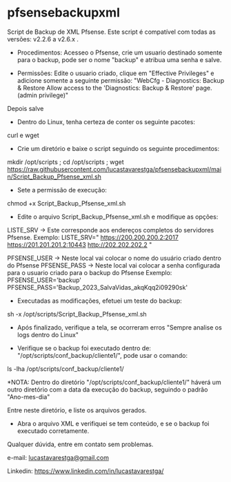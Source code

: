 # pfsensebackupxml
Script de Backup de XML Pfsense.
Este script é compatível com todas as versões: v2.2.6 a v2.6.x .

- Procedimentos:
Acesseo o Pfsense, crie um usuario destinado somente para o backup, pode ser o nome "backup" e atribua uma senha e salve.

- Permissões: Edite o usuario criado, clique em "Effective Privileges" e adicione somente a seguinte permissão:
"WebCfg - Diagnostics: Backup & Restore	Allow access to the 'Diagnostics: Backup & Restore' page. (admin privilege)"

Depois salve

- Dentro do Linux, tenha certeza de conter os seguinte pacotes:

curl e wget

- Crie um diretório e baixe o script seguindo os seguinte procedimentos:

mkdir /opt/scripts ; cd /opt/scripts ; wget https://raw.githubusercontent.com/lucastavarestga/pfsensebackupxml/main/Script_Backup_Pfsense_xml.sh

- Sete a permissão de execução:

chmod +x Script_Backup_Pfsense_xml.sh

- Edite o arquivo Script_Backup_Pfsense_xml.sh e modifique as opções:

LISTE_SRV -> Este corresponde aos endereços completos do servidores Pfsense.
Exemplo:
LISTE_SRV="
https://200.200.200.2:2017
https://201.201.201.2:10443
http://202.202.202.2
"

PFSENSE_USER -> Neste local vai colocar o nome do usuário criado dentro do Pfsense
PFSENSE_PASS -> Neste local vai colocar a senha configurada para o usuario criado para o backup do Pfsense
Exemplo:
PFSENSE_USER='backup'
PFSENSE_PASS='Backup_2023_SalvaVidas_akqKqq2i09290sk'

- Executadas as modificações, efetuei um teste do backup:

sh -x /opt/scripts/Script_Backup_Pfsense_xml.sh

- Após finalizado, verifique a tela, se ocorreram erros "Sempre analise os logs dentro do Linux"

- Verifique se o backup foi executado dentro de: "/opt/scripts/conf_backup/cliente1/", pode usar o comando:

ls -lha /opt/scripts/conf_backup/cliente1/

*NOTA: Dentro do diretório "/opt/scripts/conf_backup/cliente1/" háverá um outro diretório com a data da execução do backup, seguindo o padrão "Ano-mes-dia"

Entre neste diretório, e liste os arquivos gerados.

- Abra o arquivo XML e verifiquei se tem conteúdo, e se o backup foi executado corretamente.

Qualquer dúvida, entre em contato sem problemas.

e-mail: lucastavarestga@gmail.com

Linkedin: https://www.linkedin.com/in/lucastavarestga/
